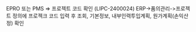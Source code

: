 EPRO 또는 PMS => 프로젝트 코드 확인 (LIPC-2400024)
ERP->품의관리->프로젝트 정의에 프로젝크 코드 입력 후 조회, 기본정보, 내부인력투입계획, 원가계획(손익산정) 확인
